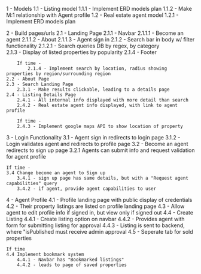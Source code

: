 1 - Models
    1.1 - Listing model
        1.1.1 - Implement ERD models plan
        1.1.2 - Make M:1 relationship with Agent profile
    1.2 - Real estate agent model 
        1.2.1 - Implement ERD models plan

2 - Build pages/urls
    2.1 - Landing Page
        2.1.1 - Navbar
            2.1.1.1 - Become an agent
            2.1.1.2 - About
            2.1.1.3 - Agent sign in
        2.1.2 - Search bar in body w/ filter functionality
            2.1.2.1 - Search queries DB by regex, by category   
        2.1.3 - Display of listed properties by popularity
        2.1.4 - Footer
        
        If time -
            2.1.4 - Implement search by location, radius showing properties by region/surrounding region
    2.2 - About Page 
    2.3 - Search Landing Page
        2.3.1 - Make results clickable, leading to a details page
    2.4 - Listing Details Page
        2.4.1 - All internal info displayed with more detail than search
        2.4.2 - Real estate agent info displayed, with link to agent profile

        If time - 
        2.4.3 - Implement google maps API to show location of property

3 - Login Functionality
    3.1 - Agent sign in redirects to login page
        3.1.2 - Login validates agent and redirects to profile page
    3.2 - Become an agent redirects to sign up page
        3.2.1 Agents can submit info and request validation for agent profile
    
    If time - 
    3.4 Change become an agent to Sign up
        3.4.1 - sign up page has same details, but with a "Request agent capabilities" query
        3.4.2 - if agent, provide agent capabilities to user 

4 - Agent Profile
    4.1 - Profile landing page with public display of credentials
    4.2 - Their property listings are listed on profile landing page
    4.3 - Allow agent to edit profile info if signed in, but view only if signed out
    4.4 - Create Listing
        4.4.1 - Create listing option on navbar
        4.4.2 - Provides agent with form for submitting listing for approval
        4.4.3 - Listing is sent to backend, where "isPublished must receive admin approval
    4.5 - Seperate tab for sold properties

    If time
    4.4 Implement bookmark system
        4.4.1 - Navbar has "Bookmarked listings"
        4.4.2 - leads to page of saved properties

